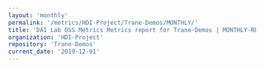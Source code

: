 ```yaml
---
layout: 'monthly'
permalink: '/metrics/HDI-Project/Trane-Demos/MONTHLY/'
title: 'DAI Lab OSS Metrics Metrics report for Trane-Demos | MONTHLY-REPORT-2019-12-01'
organization: 'HDI-Project'
repository: 'Trane-Demos'
current_date: '2019-12-01'
---
```


